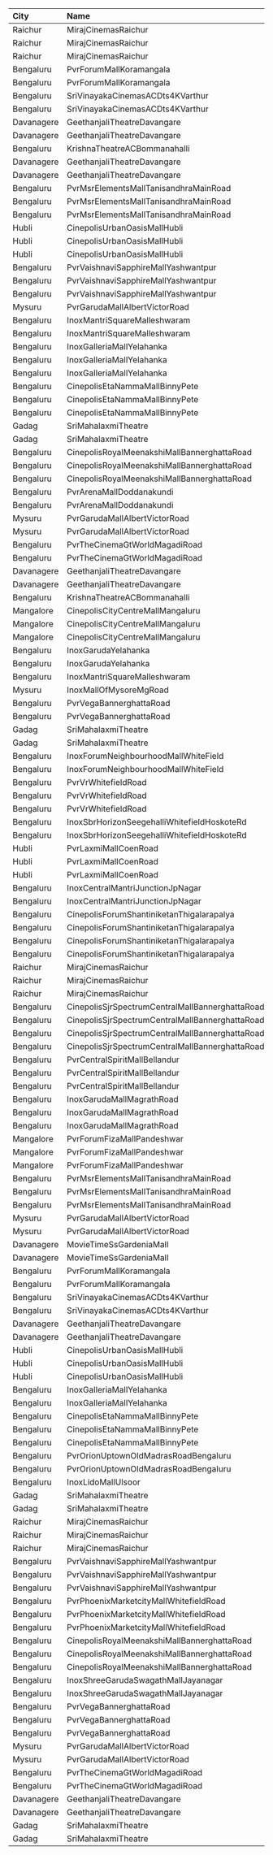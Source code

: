 | City       | Name                                            |  Time | Type            | Price | Capacity | Booked |
| :--------- | :---------------------------------------------- | ----: | :-------------- | ----: | -------: | -----: |
| Raichur    | MirajCinemasRaichur                             | 09:20 | Silver          |  140₹ |       15 |      6 |
| Raichur    | MirajCinemasRaichur                             | 09:20 | Executive       |  160₹ |       45 |      0 |
| Raichur    | MirajCinemasRaichur                             | 09:20 | Gold            |  180₹ |       30 |      0 |
| Bengaluru  | PvrForumMallKoramangala                         | 10:10 | Classic         |  140₹ |       78 |     11 |
| Bengaluru  | PvrForumMallKoramangala                         | 10:10 | Recliner        |  300₹ |        6 |      5 |
| Bengaluru  | SriVinayakaCinemasACDts4KVarthur                | 10:15 | Gold            |  130₹ |      390 |    342 |
| Bengaluru  | SriVinayakaCinemasACDts4KVarthur                | 10:15 | Silver          |  120₹ |      185 |    153 |
| Davanagere | GeethanjaliTheatreDavangare                     | 10:30 | Balcony         |  150₹ |      184 |    100 |
| Davanagere | GeethanjaliTheatreDavangare                     | 10:30 | SecondClass     |  100₹ |      198 |    198 |
| Bengaluru  | KrishnaTheatreACBommanahalli                    | 10:30 | First           |  100₹ |      165 |    112 |
| Davanagere | GeethanjaliTheatreDavangare                     | 10:30 | Balcony         |  150₹ |      184 |    100 |
| Davanagere | GeethanjaliTheatreDavangare                     | 10:30 | SecondClass     |  100₹ |      198 |    198 |
| Bengaluru  | PvrMsrElementsMallTanisandhraMainRoad           | 11:20 | Classic         |  150₹ |       48 |      2 |
| Bengaluru  | PvrMsrElementsMallTanisandhraMainRoad           | 11:20 | Prime           |  170₹ |       10 |      0 |
| Bengaluru  | PvrMsrElementsMallTanisandhraMainRoad           | 11:20 | Recliner        |  250₹ |        5 |      0 |
| Hubli      | CinepolisUrbanOasisMallHubli                    | 11:20 | Normal          |  160₹ |       38 |     19 |
| Hubli      | CinepolisUrbanOasisMallHubli                    | 11:20 | Executive       |  160₹ |      103 |     61 |
| Hubli      | CinepolisUrbanOasisMallHubli                    | 11:20 | Premium         |  180₹ |       62 |     34 |
| Bengaluru  | PvrVaishnaviSapphireMallYashwantpur             | 11:30 | Classic         |  100₹ |       62 |      5 |
| Bengaluru  | PvrVaishnaviSapphireMallYashwantpur             | 11:30 | Prime           |  112₹ |       20 |      6 |
| Bengaluru  | PvrVaishnaviSapphireMallYashwantpur             | 11:30 | Recliner        |  220₹ |        7 |      6 |
| Mysuru     | PvrGarudaMallAlbertVictorRoad                   | 11:30 | Classic         |  100₹ |       60 |      7 |
| Bengaluru  | InoxMantriSquareMalleshwaram                    | 11:30 | Club            |  130₹ |      111 |      0 |
| Bengaluru  | InoxMantriSquareMalleshwaram                    | 11:30 | Royal           |  250₹ |        1 |      0 |
| Bengaluru  | InoxGalleriaMallYelahanka                       | 11:35 | Club            |  200₹ |       15 |      0 |
| Bengaluru  | InoxGalleriaMallYelahanka                       | 11:35 | Executive       |  190₹ |       57 |      0 |
| Bengaluru  | InoxGalleriaMallYelahanka                       | 11:35 | Royale          |  310₹ |        5 |      0 |
| Bengaluru  | CinepolisEtaNammaMallBinnyPete                  | 11:45 | Normal          |  110₹ |        5 |      0 |
| Bengaluru  | CinepolisEtaNammaMallBinnyPete                  | 11:45 | Executive       |  110₹ |       41 |      0 |
| Bengaluru  | CinepolisEtaNammaMallBinnyPete                  | 11:45 | Premium         |  110₹ |       23 |      8 |
| Gadag      | SriMahalaxmiTheatre                             | 12:00 | Balcony         |  100₹ |      356 |    356 |
| Gadag      | SriMahalaxmiTheatre                             | 12:00 | DressCircle     |   80₹ |      203 |    203 |
| Bengaluru  | CinepolisRoyalMeenakshiMallBannerghattaRoad     | 12:00 | Normal          |  130₹ |       16 |      0 |
| Bengaluru  | CinepolisRoyalMeenakshiMallBannerghattaRoad     | 12:00 | Executive       |  130₹ |       43 |      7 |
| Bengaluru  | CinepolisRoyalMeenakshiMallBannerghattaRoad     | 12:00 | Premium         |  130₹ |       25 |     21 |
| Bengaluru  | PvrArenaMallDoddanakundi                        | 12:50 | Classic         |  170₹ |       51 |      0 |
| Bengaluru  | PvrArenaMallDoddanakundi                        | 12:50 | Prime           |  190₹ |       15 |      2 |
| Mysuru     | PvrGarudaMallAlbertVictorRoad                   | 13:05 | Classic         |  120₹ |      120 |      4 |
| Mysuru     | PvrGarudaMallAlbertVictorRoad                   | 13:05 | Prime           |  150₹ |       12 |      8 |
| Bengaluru  | PvrTheCinemaGtWorldMagadiRoad                   | 13:05 | Recliner        |  250₹ |        6 |      6 |
| Bengaluru  | PvrTheCinemaGtWorldMagadiRoad                   | 13:05 | Classic         |  150₹ |      124 |     40 |
| Davanagere | GeethanjaliTheatreDavangare                     | 13:30 | Balcony         |  150₹ |      184 |    100 |
| Davanagere | GeethanjaliTheatreDavangare                     | 13:30 | SecondClass     |  100₹ |      198 |    198 |
| Bengaluru  | KrishnaTheatreACBommanahalli                    | 14:00 | First           |  100₹ |      165 |    112 |
| Mangalore  | CinepolisCityCentreMallMangaluru                | 14:15 | Normal          |  150₹ |       13 |      0 |
| Mangalore  | CinepolisCityCentreMallMangaluru                | 14:15 | Executive       |  150₹ |       67 |      9 |
| Mangalore  | CinepolisCityCentreMallMangaluru                | 14:15 | Premium         |  150₹ |       29 |     22 |
| Bengaluru  | InoxGarudaYelahanka                             | 14:55 | Club            |  190₹ |       36 |      0 |
| Bengaluru  | InoxGarudaYelahanka                             | 14:55 | Executive       |  180₹ |       35 |      0 |
| Bengaluru  | InoxMantriSquareMalleshwaram                    | 14:55 | Club            |  150₹ |       39 |      0 |
| Mysuru     | InoxMallOfMysoreMgRoad                          | 15:00 | Club            |  170₹ |       96 |      0 |
| Bengaluru  | PvrVegaBannerghattaRoad                         | 15:00 | Classic         |  180₹ |       75 |     28 |
| Bengaluru  | PvrVegaBannerghattaRoad                         | 15:00 | Recliner        |  320₹ |        6 |      2 |
| Gadag      | SriMahalaxmiTheatre                             | 15:00 | Balcony         |  100₹ |      356 |      0 |
| Gadag      | SriMahalaxmiTheatre                             | 15:00 | DressCircle     |   80₹ |      203 |      0 |
| Bengaluru  | InoxForumNeighbourhoodMallWhiteField            | 15:05 | Premiere        |  150₹ |       38 |      0 |
| Bengaluru  | InoxForumNeighbourhoodMallWhiteField            | 15:05 | Silver          |  170₹ |       28 |      0 |
| Bengaluru  | PvrVrWhitefieldRoad                             | 15:10 | Classic         |  170₹ |       64 |     19 |
| Bengaluru  | PvrVrWhitefieldRoad                             | 15:10 | Prime           |  190₹ |        8 |      2 |
| Bengaluru  | PvrVrWhitefieldRoad                             | 15:10 | Recliner        |  310₹ |        7 |      2 |
| Bengaluru  | InoxSbrHorizonSeegehalliWhitefieldHoskoteRd     | 15:15 | Club            |  150₹ |       23 |      0 |
| Bengaluru  | InoxSbrHorizonSeegehalliWhitefieldHoskoteRd     | 15:15 | Executive       |  140₹ |       22 |      0 |
| Hubli      | PvrLaxmiMallCoenRoad                            | 15:15 | Classic         |  110₹ |       32 |      0 |
| Hubli      | PvrLaxmiMallCoenRoad                            | 15:15 | Prime           |  250₹ |        5 |      0 |
| Hubli      | PvrLaxmiMallCoenRoad                            | 15:15 | ClassicPlus     |  150₹ |       64 |      5 |
| Bengaluru  | InoxCentralMantriJunctionJpNagar                | 15:15 | Club            |  180₹ |      100 |      0 |
| Bengaluru  | InoxCentralMantriJunctionJpNagar                | 15:15 | Royal           |  350₹ |        2 |      0 |
| Bengaluru  | CinepolisForumShantiniketanThigalarapalya       | 15:20 | Vip             |  300₹ |        6 |      2 |
| Bengaluru  | CinepolisForumShantiniketanThigalarapalya       | 15:20 | Premium         |  130₹ |       23 |     16 |
| Bengaluru  | CinepolisForumShantiniketanThigalarapalya       | 15:20 | Executive       |  130₹ |       30 |      2 |
| Bengaluru  | CinepolisForumShantiniketanThigalarapalya       | 15:20 | Normal          |  130₹ |       13 |      0 |
| Raichur    | MirajCinemasRaichur                             | 15:20 | Silver          |  140₹ |       15 |      2 |
| Raichur    | MirajCinemasRaichur                             | 15:20 | Executive       |  160₹ |       45 |     38 |
| Raichur    | MirajCinemasRaichur                             | 15:20 | Gold            |  180₹ |       30 |     28 |
| Bengaluru  | CinepolisSjrSpectrumCentralMallBannerghattaRoad | 15:20 | Normal          |  140₹ |       24 |      0 |
| Bengaluru  | CinepolisSjrSpectrumCentralMallBannerghattaRoad | 15:20 | Executive       |  140₹ |       44 |      5 |
| Bengaluru  | CinepolisSjrSpectrumCentralMallBannerghattaRoad | 15:20 | Premium         |  140₹ |       38 |     19 |
| Bengaluru  | CinepolisSjrSpectrumCentralMallBannerghattaRoad | 15:20 | Vip             |  200₹ |        7 |      7 |
| Bengaluru  | PvrCentralSpiritMallBellandur                   | 15:30 | Classic         |  170₹ |       83 |      2 |
| Bengaluru  | PvrCentralSpiritMallBellandur                   | 15:30 | Prime           |  190₹ |       21 |      2 |
| Bengaluru  | PvrCentralSpiritMallBellandur                   | 15:30 | Recliner        |  310₹ |        9 |      0 |
| Bengaluru  | InoxGarudaMallMagrathRoad                       | 15:35 | Club            |  200₹ |       32 |      0 |
| Bengaluru  | InoxGarudaMallMagrathRoad                       | 15:35 | Executive       |  190₹ |       43 |      0 |
| Bengaluru  | InoxGarudaMallMagrathRoad                       | 15:35 | RoyaleRecliners |  350₹ |        3 |      0 |
| Mangalore  | PvrForumFizaMallPandeshwar                      | 15:45 | Classic         |  150₹ |       66 |      0 |
| Mangalore  | PvrForumFizaMallPandeshwar                      | 15:45 | Prime           |  150₹ |       39 |      2 |
| Mangalore  | PvrForumFizaMallPandeshwar                      | 15:45 | Recliner        |  300₹ |        6 |      0 |
| Bengaluru  | PvrMsrElementsMallTanisandhraMainRoad           | 15:50 | Classic         |  170₹ |       83 |     23 |
| Bengaluru  | PvrMsrElementsMallTanisandhraMainRoad           | 15:50 | Prime           |  190₹ |       11 |      2 |
| Bengaluru  | PvrMsrElementsMallTanisandhraMainRoad           | 15:50 | Recliner        |  280₹ |        7 |      0 |
| Mysuru     | PvrGarudaMallAlbertVictorRoad                   | 16:00 | Classic         |  130₹ |      120 |     31 |
| Mysuru     | PvrGarudaMallAlbertVictorRoad                   | 16:00 | Prime           |  160₹ |       12 |      0 |
| Davanagere | MovieTimeSsGardeniaMall                         | 16:00 | Premier         |  180₹ |      180 |     96 |
| Davanagere | MovieTimeSsGardeniaMall                         | 16:00 | Gold            |  200₹ |       79 |     41 |
| Bengaluru  | PvrForumMallKoramangala                         | 16:00 | Classic         |  170₹ |       78 |     33 |
| Bengaluru  | PvrForumMallKoramangala                         | 16:00 | Recliner        |  350₹ |        6 |      2 |
| Bengaluru  | SriVinayakaCinemasACDts4KVarthur                | 16:15 | Gold            |  130₹ |      390 |    342 |
| Bengaluru  | SriVinayakaCinemasACDts4KVarthur                | 16:15 | Silver          |  120₹ |      185 |    153 |
| Davanagere | GeethanjaliTheatreDavangare                     | 16:30 | Balcony         |  150₹ |      184 |    100 |
| Davanagere | GeethanjaliTheatreDavangare                     | 16:30 | SecondClass     |  100₹ |      198 |    198 |
| Hubli      | CinepolisUrbanOasisMallHubli                    | 17:35 | Normal          |  160₹ |       38 |     19 |
| Hubli      | CinepolisUrbanOasisMallHubli                    | 17:35 | Executive       |  160₹ |      103 |     52 |
| Hubli      | CinepolisUrbanOasisMallHubli                    | 17:35 | Premium         |  180₹ |       62 |     39 |
| Bengaluru  | InoxGalleriaMallYelahanka                       | 17:50 | Club            |  236₹ |       16 |      0 |
| Bengaluru  | InoxGalleriaMallYelahanka                       | 17:50 | Executive       |  230₹ |       58 |      0 |
| Bengaluru  | CinepolisEtaNammaMallBinnyPete                  | 17:50 | Normal          |  170₹ |        5 |      0 |
| Bengaluru  | CinepolisEtaNammaMallBinnyPete                  | 17:50 | Executive       |  170₹ |       41 |      0 |
| Bengaluru  | CinepolisEtaNammaMallBinnyPete                  | 17:50 | Premium         |  170₹ |       23 |     13 |
| Bengaluru  | PvrOrionUptownOldMadrasRoadBengaluru            | 18:00 | Classic         |  200₹ |       88 |     38 |
| Bengaluru  | PvrOrionUptownOldMadrasRoadBengaluru            | 18:00 | Recliner        |  380₹ |        6 |      5 |
| Bengaluru  | InoxLidoMallUlsoor                              | 18:00 | Premiere        |  200₹ |       68 |      0 |
| Gadag      | SriMahalaxmiTheatre                             | 18:00 | Balcony         |  100₹ |      356 |      0 |
| Gadag      | SriMahalaxmiTheatre                             | 18:00 | DressCircle     |   80₹ |      203 |      0 |
| Raichur    | MirajCinemasRaichur                             | 18:10 | Silver          |  140₹ |       15 |      5 |
| Raichur    | MirajCinemasRaichur                             | 18:10 | Executive       |  160₹ |       45 |     27 |
| Raichur    | MirajCinemasRaichur                             | 18:10 | Gold            |  180₹ |       30 |     30 |
| Bengaluru  | PvrVaishnaviSapphireMallYashwantpur             | 18:15 | Classic         |  160₹ |       71 |     26 |
| Bengaluru  | PvrVaishnaviSapphireMallYashwantpur             | 18:15 | Prime           |  180₹ |       20 |     14 |
| Bengaluru  | PvrVaishnaviSapphireMallYashwantpur             | 18:15 | Recliner        |  280₹ |        7 |      2 |
| Bengaluru  | PvrPhoenixMarketcityMallWhitefieldRoad          | 18:15 | Classic         |  190₹ |       69 |      1 |
| Bengaluru  | PvrPhoenixMarketcityMallWhitefieldRoad          | 18:15 | Prime           |  210₹ |        5 |      3 |
| Bengaluru  | PvrPhoenixMarketcityMallWhitefieldRoad          | 18:15 | Recliner        |  330₹ |        7 |      0 |
| Bengaluru  | CinepolisRoyalMeenakshiMallBannerghattaRoad     | 18:15 | Normal          |  150₹ |       16 |      0 |
| Bengaluru  | CinepolisRoyalMeenakshiMallBannerghattaRoad     | 18:15 | Executive       |  150₹ |       43 |      8 |
| Bengaluru  | CinepolisRoyalMeenakshiMallBannerghattaRoad     | 18:15 | Premium         |  150₹ |       25 |     11 |
| Bengaluru  | InoxShreeGarudaSwagathMallJayanagar             | 18:20 | Club            |  200₹ |       23 |      0 |
| Bengaluru  | InoxShreeGarudaSwagathMallJayanagar             | 18:20 | Executive       |  180₹ |       64 |      0 |
| Bengaluru  | PvrVegaBannerghattaRoad                         | 18:45 | Classic         |  200₹ |       59 |     12 |
| Bengaluru  | PvrVegaBannerghattaRoad                         | 18:45 | Prime           |  220₹ |       30 |     14 |
| Bengaluru  | PvrVegaBannerghattaRoad                         | 18:45 | Recliner        |  350₹ |       11 |      7 |
| Mysuru     | PvrGarudaMallAlbertVictorRoad                   | 18:55 | Classic         |  150₹ |      120 |     10 |
| Mysuru     | PvrGarudaMallAlbertVictorRoad                   | 18:55 | Prime           |  180₹ |       12 |      2 |
| Bengaluru  | PvrTheCinemaGtWorldMagadiRoad                   | 19:05 | Classic         |  170₹ |      228 |    115 |
| Bengaluru  | PvrTheCinemaGtWorldMagadiRoad                   | 19:05 | Recliner        |  280₹ |       12 |     10 |
| Davanagere | GeethanjaliTheatreDavangare                     | 19:30 | Balcony         |  150₹ |      184 |    100 |
| Davanagere | GeethanjaliTheatreDavangare                     | 19:30 | SecondClass     |  100₹ |      198 |    198 |
| Gadag      | SriMahalaxmiTheatre                             | 21:00 | Balcony         |  100₹ |      356 |      0 |
| Gadag      | SriMahalaxmiTheatre                             | 21:00 | DressCircle     |   80₹ |      203 |      0 |